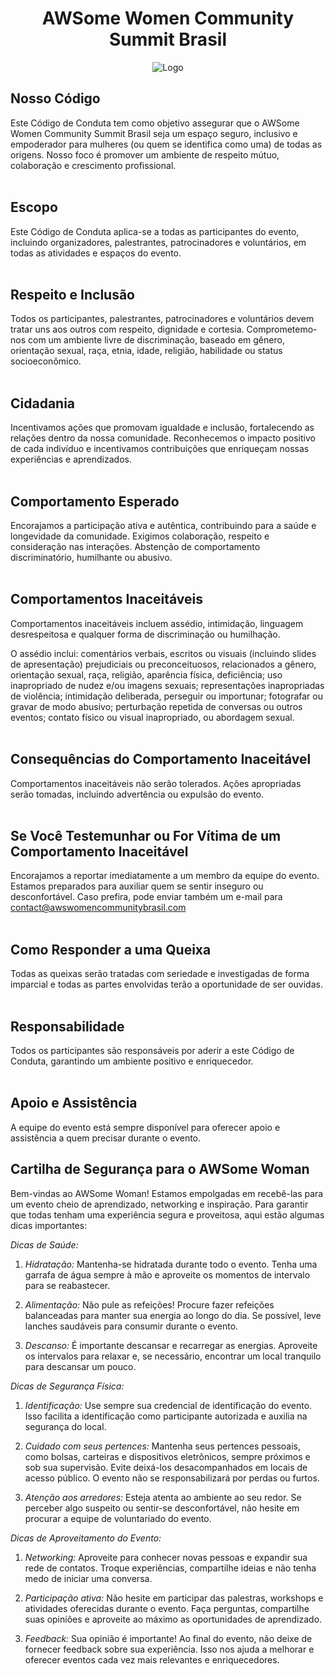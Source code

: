 <h1 align="center">AWSome Women Community Summit Brasil
</h1>
<div align="center"> 
  
![Logo](https://ug-mg.s3.us-east-2.amazonaws.com/logo-1.png)

</div>


## Nosso Código
Este Código de Conduta tem como objetivo assegurar que o AWSome Women Community Summit Brasil seja um espaço seguro, inclusivo e empoderador para mulheres (ou quem se identifica como uma) de todas as origens. Nosso foco é promover um ambiente de respeito mútuo, colaboração e crescimento profissional.
<br> <br>

## Escopo
 Este Código de Conduta aplica-se a todas as participantes do evento, incluindo organizadores, palestrantes, patrocinadores e voluntários, em todas as atividades e espaços do evento.
 <br> <br>

## Respeito e Inclusão
Todos os participantes, palestrantes, patrocinadores e voluntários devem tratar uns aos outros com respeito, dignidade e cortesia. 
Comprometemo-nos com um ambiente livre de discriminação, baseado em gênero, orientação sexual, raça, etnia, idade, religião, habilidade ou status socioeconômico.
<br> <br>

## Cidadania
Incentivamos ações que promovam igualdade e inclusão, fortalecendo as relações dentro da nossa comunidade.
Reconhecemos o impacto positivo de cada indivíduo e incentivamos contribuições que enriqueçam nossas experiências e aprendizados.
<br> <br>


## Comportamento Esperado
 Encorajamos a participação ativa e autêntica, contribuindo para a saúde e longevidade da comunidade.
 Exigimos colaboração, respeito e consideração nas interações.
 Abstenção de comportamento discriminatório, humilhante ou abusivo.
 <br> <br>

## Comportamentos Inaceitáveis
Comportamentos inaceitáveis incluem assédio, intimidação, linguagem desrespeitosa e qualquer forma de discriminação ou humilhação.

O assédio inclui: comentários verbais, escritos ou visuais (incluindo slides de apresentação) prejudiciais ou preconceituosos, relacionados a gênero, orientação sexual, raça, religião, aparência física, deficiência; uso inapropriado de nudez e/ou imagens sexuais; representações inapropriadas de violência; intimidação deliberada, perseguir ou importunar; fotografar ou gravar de modo abusivo; perturbação repetida de conversas ou outros eventos; contato físico ou visual inapropriado, ou abordagem sexual. 
<br> <br>

## Consequências do Comportamento Inaceitável
Comportamentos inaceitáveis não serão tolerados. Ações apropriadas serão tomadas, incluindo advertência ou expulsão do evento.
<br> <br>

## Se Você Testemunhar ou For Vítima de um Comportamento Inaceitável
Encorajamos a reportar imediatamente a um membro da equipe do evento. Estamos preparados para auxiliar quem se sentir inseguro ou desconfortável.
Caso prefira, pode enviar também um e-mail para contact@awswomencommunitybrasil.com
<br> <br>

## Como Responder a uma Queixa
Todas as queixas serão tratadas com seriedade e investigadas de forma imparcial e todas as partes envolvidas terão a oportunidade de ser ouvidas.
<br> <br>

## Responsabilidade
Todos os participantes são responsáveis por aderir a este Código de Conduta, garantindo um ambiente positivo e enriquecedor.
<br> <br>

## Apoio e Assistência
 A equipe do evento está sempre disponível para oferecer apoio e assistência a quem precisar durante o evento.


## Cartilha de Segurança para o AWSome Woman

Bem-vindas ao AWSome Woman! Estamos empolgadas em recebê-las para um evento cheio de aprendizado, networking e inspiração. Para garantir que todas tenham uma experiência segura e proveitosa, aqui estão algumas dicas importantes:

*Dicas de Saúde:*

1. *Hidratação:* Mantenha-se hidratada durante todo o evento. Tenha uma garrafa de água sempre à mão e aproveite os momentos de intervalo para se reabastecer.

2. *Alimentação:* Não pule as refeições! Procure fazer refeições balanceadas para manter sua energia ao longo do dia. Se possível, leve lanches saudáveis para consumir durante o evento.

3. *Descanso:* É importante descansar e recarregar as energias. Aproveite os intervalos para relaxar e, se necessário, encontrar um local tranquilo para descansar um pouco.

*Dicas de Segurança Física:*

1. *Identificação:* Use sempre sua credencial de identificação do evento. Isso facilita a identificação como participante autorizada e auxilia na segurança do local.

2. *Cuidado com seus pertences:* Mantenha seus pertences pessoais, como bolsas, carteiras e dispositivos eletrônicos, sempre próximos e sob sua supervisão. Evite deixá-los desacompanhados em locais de acesso público. O evento não se responsabilizará por perdas ou furtos.

3. *Atenção aos arredores:* Esteja atenta ao ambiente ao seu redor. Se perceber algo suspeito ou sentir-se desconfortável, não hesite em procurar a equipe de voluntariado do evento.

*Dicas de Aproveitamento do Evento:*

1. *Networking:* Aproveite para conhecer novas pessoas e expandir sua rede de contatos. Troque experiências, compartilhe ideias e não tenha medo de iniciar uma conversa.

2. *Participação ativa:* Não hesite em participar das palestras, workshops e atividades oferecidas durante o evento. Faça perguntas, compartilhe suas opiniões e aproveite ao máximo as oportunidades de aprendizado.

3. *Feedback:* Sua opinião é importante! Ao final do evento, não deixe de fornecer feedback sobre sua experiência. Isso nos ajuda a melhorar e oferecer eventos cada vez mais relevantes e enriquecedores.







 
